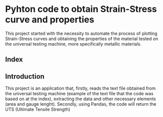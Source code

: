 # Pyhton code to obtain Strain-Stress curve and properties 

This project started with the necessity to automate the process of plotting Strain-Stress curves and obtaining the properties of the material tested on the universal testing machine, more specifically metallic materials.

## Index


## Introduction
This project is an application that, firstly, reads the text file obtained from the universal testing machine (example of the text file that 
the code was based on at the index), extracting the data and other necessary elements (area and gauge lenght). Secondly, using 
Pandas, the code will return the UTS (Ultimate Tensile Strength)
